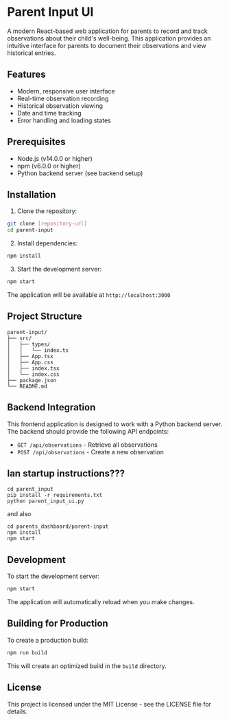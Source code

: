# Parent Input UI

A modern React-based web application for parents to record and track observations about their child's well-being. This application provides an intuitive interface for parents to document their observations and view historical entries.

## Features

- Modern, responsive user interface
- Real-time observation recording
- Historical observation viewing
- Date and time tracking
- Error handling and loading states

## Prerequisites

- Node.js (v14.0.0 or higher)
- npm (v6.0.0 or higher)
- Python backend server (see backend setup)

## Installation

1. Clone the repository:
```bash
git clone [repository-url]
cd parent-input
```

2. Install dependencies:
```bash
npm install
```

3. Start the development server:
```bash
npm start
```

The application will be available at `http://localhost:3000`

## Project Structure

```
parent-input/
├── src/
│   ├── types/
│   │   └── index.ts
│   ├── App.tsx
│   ├── App.css
│   ├── index.tsx
│   └── index.css
├── package.json
└── README.md
```

## Backend Integration

This frontend application is designed to work with a Python backend server. The backend should provide the following API endpoints:

- `GET /api/observations` - Retrieve all observations
- `POST /api/observations` - Create a new observation

## Ian startup instructions???

```
cd parent_input
pip install -r requirements.txt
python parent_input_ui.py
```

and also

```
cd parents_dashboard/parent-input
npm install
npm start
```

## Development

To start the development server:

```bash
npm start
```

The application will automatically reload when you make changes.

## Building for Production

To create a production build:

```bash
npm run build
```

This will create an optimized build in the `build` directory.

## License

This project is licensed under the MIT License - see the LICENSE file for details. 